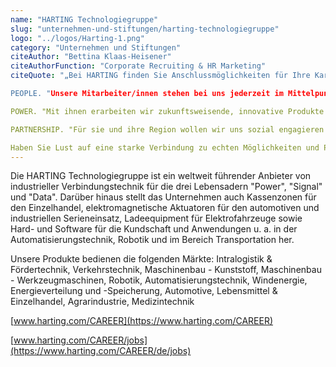 ```yaml
---
name: "HARTING Technologiegruppe"
slug: "unternehmen-und-stiftungen/harting-technologiegruppe"
logo: "../logos/Harting-1.png"
category: "Unternehmen und Stiftungen"
citeAuthor: "Bettina Klaas-Heisener"
citeAuthorFunction: "Corporate Recruiting & HR Marketing"
citeQuote: "„Bei HARTING finden Sie Anschlussmöglichkeiten für Ihre Karriere in den MINT-Fachbereichen als Auszubildende, Studierende, Berufseinsteiger/innen und Berufserfahrene. Unser Leitspruch in der Zusammenarbeit mit unseren Mitarbeiter/innen lautet: PEOPLE. POWER. PARTNERSHIP. Er steht für:

PEOPLE. "Unsere Mitarbeiter/innen stehen bei uns jederzeit im Mittelpunkt."

POWER. "Mit ihnen erarbeiten wir zukunftsweisende, innovative Produkte für globale Märkte."

PARTNERSHIP. "Für sie und ihre Region wollen wir uns sozial engagieren und gemeinsam Sorge tragen."

Haben Sie Lust auf eine starke Verbindung zu echten Möglichkeiten und Perspektiven? Dann werden Sie Teil der großen HARTING Familie.”"
---
```


Die HARTING Technologiegruppe ist ein weltweit führender Anbieter von industrieller Verbindungstechnik für die drei Lebensadern "Power", "Signal" und "Data". Darüber hinaus stellt das Unternehmen auch Kassenzonen für den Einzelhandel, elektromagnetische Aktuatoren für den automotiven und industriellen Serieneinsatz, Ladeequipment für Elektrofahrzeuge sowie Hard- und Software für die Kundschaft und Anwendungen u. a. in der Automatisierungstechnik, Robotik und im Bereich Transportation her.

Unsere Produkte bedienen die folgenden Märkte: Intralogistik & Fördertechnik, Verkehrstechnik, Maschinenbau - Kunststoff, Maschinenbau - Werkzeugmaschinen, Robotik, Automatisierungstechnik, Windenergie, Energieverteilung und -Speicherung, Automotive, Lebensmittel & Einzelhandel, Agrarindustrie, Medizintechnik

[www.harting.com/CAREER](https://www.harting.com/CAREER)

[www.harting.com/CAREER/jobs](https://www.harting.com/CAREER/de/jobs)
